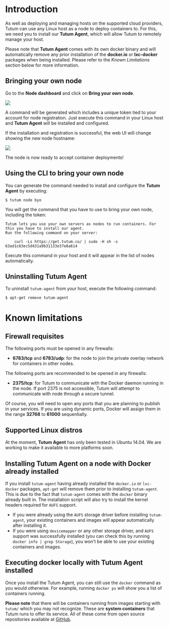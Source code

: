 # Introduction

As well as deploying and managing hosts on the supported cloud providers, Tutum can use any Linux host as a node to deploy containers to. For this, we need you to install our **Tutum Agent**, which will allow Tutum to remotely manage your host.

Please note that **Tutum Agent** comes with its own docker binary and will automatically remove any prior installation of the **docker.io** or **lxc-docker** packages when being installed. Please refer to the *Known Limitations* section below for more information.


## Bringing your own node

Go to the **Node dashboard** and click on **Bring your own node**.

![](https://s.tutum.co/support/images/node-byoh-wizard-v2.png)

A command will be generated which includes a unique token tied to your account for node registration. Just execute this command in your Linux host and **Tutum Agent** will be installed and configured.

If the installation and registration is successful, the web UI will change showing the new node hostname:

![](https://s.tutum.co/support/images/node-byoh-wizard-finished-v2.png)

The node is now ready to accept container deployments!


## Using the CLI to bring your own node

You can generate the command needed to install and configure the **Tutum Agent** by executing:

	$ tutum node byo
	
You will get the command that you have to use to bring your own node, including the token:

```
Tutum lets you use your own servers as nodes to run containers. For this you have to install our agent.
Run the following command on your server:

	curl -Ls https://get.tutum.co/ | sudo -H sh -s 63ad1c63ec5d431a9b31133e37e8a614
```

Execute this command in your host and it will appear in the list of nodes automatically.

## Uninstalling Tutum Agent

To uninstall `tutum-agent` from your host, execute the following command:

```
$ apt-get remove tutum-agent
```

# Known limitations

## Firewall requisites

The following ports must be opened in any firewalls:

* **6783/tcp** and **6783/udp**: for the node to join the private overlay network for containers in other nodes.

The following ports are recommended to be opened in any firewalls:

* **2375/tcp**: for Tutum to communicate with the Docker daemon running in the node. If port 2375 is not accessible, Tutum will attempt to communicate with node through a secure tunnel. 

Of course, you will need to open any ports that you are planning to publish in your services. If you are using dynamic ports, Docker will assign them in the range **32768** to **61000** sequentially.

## Supported Linux distros

At the moment, **Tutum Agent** has only been tested in Ubuntu 14.04. We are working to make it available to more platforms soon.

## Installing Tutum Agent on a node with Docker already installed

If you install `tutum-agent` having already installed the `docker.io` or `lxc-docker` packages, `apt-get` will remove them prior to installing `tutum-agent`. This is due to the fact that `tutum-agent` comes with the `docker` binary already built in. The installation script will also try to install the kernel headers required for `AUFS` support.

* If you were already using the `AUFS` storage driver before installing `tutum-agent`, your existing containers and images will appear automatically after installing it.
* If you were using `devicemapper` or any other storage driver, and `AUFS` support was successfully installed (you can check this by running `docker info | grep Storage`), you won't be able to use your existing containers and images.


## Executing docker locally with Tutum Agent installed

Once you install the Tutum Agent, you can still use the `docker` command as you would otherwise. For example, running `docker ps` will show you a list of containers running.

**Please note** that there will be containers running from images starting with `tutum/` which you may not recognize. These are **system containers** that Tutum runs to offer its service. All of these come from open source repositories available at [GitHub](https://github.com/tutumcloud).





